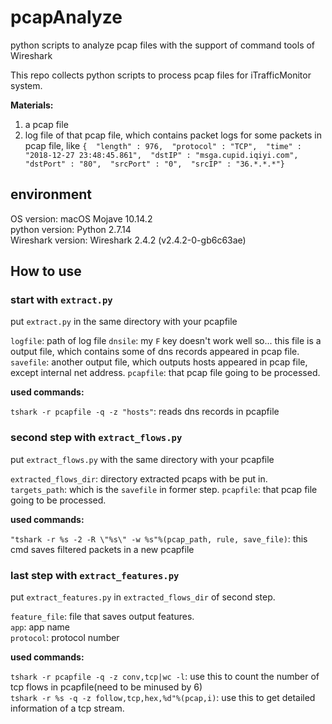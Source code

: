 # pcapAnalyze
python scripts to analyze pcap files with the support of command tools of Wireshark

This repo collects python scripts to process pcap files for iTrafficMonitor system.

**Materials:**  

1. a pcap file  
2. log file of that pcap file, which contains packet logs for some packets in pcap file, like `{  "length" : 976,  "protocol" : "TCP",  "time" : "2018-12-27 23:48:45.861",  "dstIP" : "msga.cupid.iqiyi.com",  "dstPort" : "80",  "srcPort" : "0",  "srcIP" : "36.*.*.*"}`

## environment
OS version: macOS Mojave 10.14.2  
python version: Python 2.7.14  
Wireshark version: Wireshark 2.4.2 (v2.4.2-0-gb6c63ae)  

## How to use

### start with `extract.py`

put `extract.py` in the same directory with your pcapfile

`logfile`: path of log file
`dnsile`: my `F` key doesn't work well so... this file is a output file, which contains some of dns records appeared in pcap file.
`savefile`: another output file, which outputs hosts appeared in pcap file, except internal net address.
`pcapfile`: that pcap file going to be processed.

**used commands:**  

`tshark -r pcapfile -q -z "hosts"`: reads dns records in pcapfile  

### second step with `extract_flows.py`

put `extract_flows.py` with the same directory with your pcapfile

`extracted_flows_dir`: directory extracted pcaps with be put in.  
`targets_path`: which is the `savefile` in former step.
`pcapfile`: that pcap file going to be processed.

**used commands:**  

`"tshark -r %s -2 -R \"%s\" -w %s"%(pcap_path, rule, save_file)`: this cmd saves filtered packets in a new pcapfile

### last step with `extract_features.py`

put `extract_features.py` in `extracted_flows_dir` of second step.

`feature_file`: file that saves output features.  
`app`: app name  
`protocol`: protocol number  

**used commands:**  

`tshark -r pcapfile -q -z conv,tcp|wc -l`: use this to count the number of tcp flows in pcapfile(need to be minused by 6)  
`tshark -r %s -q -z follow,tcp,hex,%d"%(pcap,i)`: use this to get detailed information of a tcp stream. 
 

